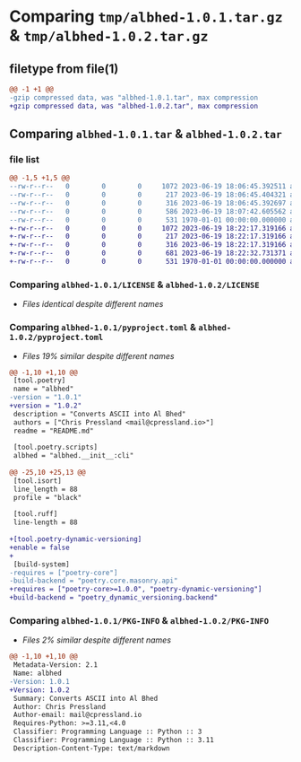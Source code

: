 # Comparing `tmp/albhed-1.0.1.tar.gz` & `tmp/albhed-1.0.2.tar.gz`

## filetype from file(1)

```diff
@@ -1 +1 @@
-gzip compressed data, was "albhed-1.0.1.tar", max compression
+gzip compressed data, was "albhed-1.0.2.tar", max compression
```

## Comparing `albhed-1.0.1.tar` & `albhed-1.0.2.tar`

### file list

```diff
@@ -1,5 +1,5 @@
--rw-r--r--   0        0        0     1072 2023-06-19 18:06:45.392511 albhed-1.0.1/LICENSE
--rw-r--r--   0        0        0      217 2023-06-19 18:06:45.404321 albhed-1.0.1/README.md
--rw-r--r--   0        0        0      316 2023-06-19 18:06:45.392697 albhed-1.0.1/albhed/__init__.py
--rw-r--r--   0        0        0      586 2023-06-19 18:07:42.605562 albhed-1.0.1/pyproject.toml
--rw-r--r--   0        0        0      531 1970-01-01 00:00:00.000000 albhed-1.0.1/PKG-INFO
+-rw-r--r--   0        0        0     1072 2023-06-19 18:22:17.319166 albhed-1.0.2/LICENSE
+-rw-r--r--   0        0        0      217 2023-06-19 18:22:17.319166 albhed-1.0.2/README.md
+-rw-r--r--   0        0        0      316 2023-06-19 18:22:17.319166 albhed-1.0.2/albhed/__init__.py
+-rw-r--r--   0        0        0      681 2023-06-19 18:22:32.731371 albhed-1.0.2/pyproject.toml
+-rw-r--r--   0        0        0      531 1970-01-01 00:00:00.000000 albhed-1.0.2/PKG-INFO
```

### Comparing `albhed-1.0.1/LICENSE` & `albhed-1.0.2/LICENSE`

 * *Files identical despite different names*

### Comparing `albhed-1.0.1/pyproject.toml` & `albhed-1.0.2/pyproject.toml`

 * *Files 19% similar despite different names*

```diff
@@ -1,10 +1,10 @@
 [tool.poetry]
 name = "albhed"
-version = "1.0.1"
+version = "1.0.2"
 description = "Converts ASCII into Al Bhed"
 authors = ["Chris Pressland <mail@cpressland.io>"]
 readme = "README.md"
 
 [tool.poetry.scripts]
 albhed = "albhed.__init__:cli"
 
@@ -25,10 +25,13 @@
 [tool.isort]
 line_length = 88
 profile = "black"
 
 [tool.ruff]
 line-length = 88
 
+[tool.poetry-dynamic-versioning]
+enable = false
+
 [build-system]
-requires = ["poetry-core"]
-build-backend = "poetry.core.masonry.api"
+requires = ["poetry-core>=1.0.0", "poetry-dynamic-versioning"]
+build-backend = "poetry_dynamic_versioning.backend"
```

### Comparing `albhed-1.0.1/PKG-INFO` & `albhed-1.0.2/PKG-INFO`

 * *Files 2% similar despite different names*

```diff
@@ -1,10 +1,10 @@
 Metadata-Version: 2.1
 Name: albhed
-Version: 1.0.1
+Version: 1.0.2
 Summary: Converts ASCII into Al Bhed
 Author: Chris Pressland
 Author-email: mail@cpressland.io
 Requires-Python: >=3.11,<4.0
 Classifier: Programming Language :: Python :: 3
 Classifier: Programming Language :: Python :: 3.11
 Description-Content-Type: text/markdown
```

